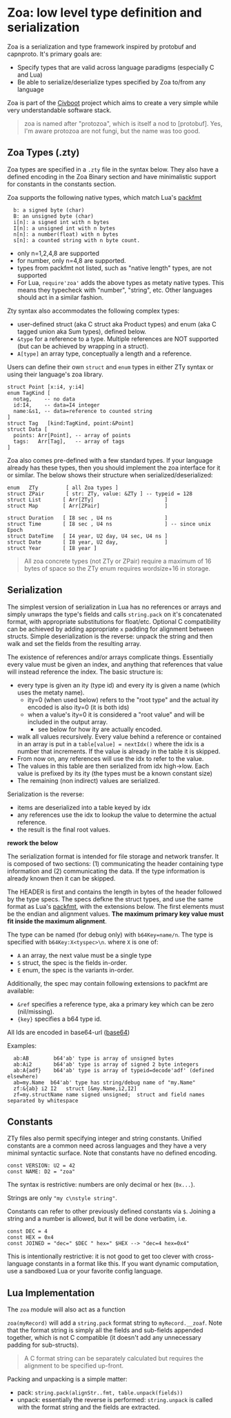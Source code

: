 # Zoa: low level type definition and serialization

Zoa is a serialization and type framework inspired by protobuf and capnproto.
It's primary goals are:

* Specify types that are valid across language paradigms (especially C and Lua)
* Be able to serialize/deserialize types specified by Zoa to/from any language

Zoa is part of the [Civboot] project which aims to create a very simple while
very understandable software stack.

> zoa is named after "protozoa", which is itself a nod to [protobuf]. Yes, I'm
  aware protozoa are not fungi, but the name was too good.

## Zoa Types (.zty)

Zoa types are specified in a `.zty` file in the syntax below. They also have a
defined encoding in the Zoa Binary section and have minimalistic support
for constants in the constants section.

Zoa supports the following native types, which match Lua's [packfmt][packfmt]

```
  b: a signed byte (char)
  B: an unsigned byte (char)
  i[n]: a signed int with n bytes
  I[n]: a unsigned int with n bytes
  n[n]: a number(float) with n bytes
  s[n]: a counted string with n byte count.
```

* only n=1,2,4,8 are supported
* for number, only n=4,8 are supported.
* types from packfmt not listed, such as "native length" types, are not supported
* For Lua, `require'zoa'` adds the above types as metaty native types. This means they typecheck with "number", "string", etc. Other languages should act in a similar fashion.

Zty syntax also accommodates the following complex types:
* user-defined struct (aka C struct aka Product types) and enum (aka C tagged union aka Sum types), defined below.
* `&type` for a reference to a type. Multiple references are NOT supported (but can be achieved by wrapping in a struct).
* `A[type]` an array type, conceptually a length and a reference.

Users can define their own `struct`
and `enum` types in either ZTy syntax or using their language's zoa library.

```
struct Point [x:i4, y:i4]
enum TagKind [
  notag,    -- no data
  id:I4,    -- data=I4 integer
  name:&s1, -- data=reference to counted string
]
struct Tag   [kind:TagKind, point:&Point]
struct Data [
  points: Arr[Point], -- array of points
  tags:   Arr[Tag],   -- array of tags
]
```

Zoa also comes pre-defined with a few standard types. If your language already has these types, then you should implement the zoa interface for it or similar. The below shows their structure when serialized/deserialized:

```
enum   ZTy         [ all Zoa types ]
struct ZPair       [ str: ZTy, value: &ZTy ] -- typeid = 128
struct List       [ Arr[ZTy]                       ]
struct Map        [ Arr[ZPair]                     ]

struct Duration   [ I8 sec , U4 ns                 ]
struct Time       [ I8 sec , U4 ns                 ] -- since unix Epoch
struct DateTime   [ I4 year, U2 day, U4 sec, U4 ns ]
struct Date       [ I8 year, U2 day,               ]
struct Year       [ I8 year ]
```

> All zoa concrete types (not ZTy or ZPair) require a maximum of 16 bytes of space so the ZTy enum requires
wordsize+16 in storage.

## Serialization
The simplest version of serialization in Lua has no references or arrays and simply unwraps the type's fields and calls `string.pack` on it's concatenated format, with appropriate substitutions for float/etc.
Optional C compatibility can be achieved by adding appropriate `x` padding for alignment between structs. Simple deserialization is the reverse: unpack the string and then walk and set the fields from the resulting array.

The existence of references and/or arrays complicate things. Essentially every value must be given an index, and anything that references that value will instead reference the index. The basic structure is:

* every type is given an ity (type id) and every ity is given a name (which uses the metaty name).
  * ity=0 (when used below) refers to the "root type" and the actual ity encoded is also ity=0 (it is both ids)
  * when a value's ity=0 it is considered a "root value" and will be included in the output array.
    * see below for how ity are actually encoded.
* walk all values recursively. Every value behind a reference or contained in an array is put in a `table[value] = nextIdx()` where the idx is a number that increments. If the value is already in the table it is skipped.
* From now on, any references will use the idx to refer to the value.
* The values in this table are then serialized from idx high->low. Each value is prefixed by its ity (the types must be a known constant size)
* The remaining (non indirect) values are serialized.

Serialization is the reverse:
* items are deserialized into a table keyed by idx
* any references use the idx to lookup the value to determine the actual reference.
* the result is the final root values.

**rework the below**

The serialization format is intended for file storage and network transfer.
It is composed of two sections: (1) communicating the header containing type
information and (2) communicating the data. If the type information is already
known then it can be skipped.

The HEADER is first and contains the length in bytes of the header followed by the type specs.
The specs defkne the struct types, and use the same format as  Lua's [packfmt],
with the extensions below. The first elements must be
the endian and alignment values. **The maximum primary key value must fit inside the
maximum alignment**.

The type can be named (for debug only) with `b64Key=name/n`. The type is specified with `b64Key:X<tyspec>\n`.  where `X` is one of:

* `A` an array, the next value must be a single type
* `S` struct, the spec is the fields in-order.
* `E` enum, the spec is the variants in-order.

Additionally, the spec may contain following extensions to packfmt are available:
* `&ref` specifies a reference type, aka a primary key which can be zero (nil/missing).
* `{key}` specifies a b64 type id.

All Ids are encoded in base64-url ([base64])

Examples:
```
  ab:AB        b64'ab' type is array of unsigned bytes
  ab:Ai2       b64'ab' type is array of signed 2 byte integers
  ab:A{adf}    b64'ab' type is array of typeid=decode'adf' (defined elsewhere)
  ab=my.Name  b64'ab' type has string/debug name of "my.Name"
  zf:&{ab} i2 I2   struct [&my.Name,i2,I2]
  zf=my.structName name signed unsigned;  struct and field names separated by whitespace
```

## Constants

ZTy files also permit specifying integer and string constants. Unified constants
are a common need across languages and they have a very minimal syntactic
surface. Note that constants have no defined encoding.

```
const VERSION: U2 = 42
const NAME: D2 = "zoa"
```

The syntax is restrictive: numbers are only decimal or hex (`0x...`).

Strings are only `"my c\nstyle string"`.

Constants can refer to other previously defined constants via `$`. Joining a
string and a number is allowed, but it will be done verbatim, i.e.

```
const DEC = 4
const HEX = 0x4
const JOINED = "dec=" $DEC " hex=" $HEX --> "dec=4 hex=0x4"
```

This is intentionally restrictive: it is not good to get too clever with cross-language constants in a format like this.
If you want dynamic computation, use
a sandboxed Lua or your favorite
config language.

## Lua Implementation

The `zoa` module will also act as a function

`zoa(myRecord)` will add a `string.pack` format string to `myRecord.__zoaf`.
Note that the format string is simply all the fields and sub-fields appended
together, which is not C compatible (it doesn't add any unnecessary padding for
sub-structs).

> A C format string can be separately calculated but requires the alignment
> to be specified up-front.

Packing and unpacking is a simple matter:
* pack: `string.pack(alignStr..fmt, table.unpack(fields))`
* unpack: essentially the reverse is performed: `string.unpack` is called
  with the format string and the fields are extracted.

[Civboot]: http://civboot.org
[packfmt]: https://www.lua.org/manual/5.3/manual.html#6.4.2
[base64]: https://base64.guru/standards/base64url
